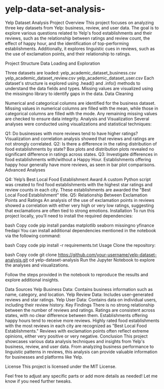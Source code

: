 # yelp-data-set-analysis-
Yelp Dataset Analysis Project
Overview
This project focuses on analyzing three key datasets from Yelp: business, review, and user data. The goal is to explore various questions related to Yelp's food establishments and their reviews, such as the relationship between ratings and review count, the effect of happy hour, and the identification of top-performing establishments. Additionally, it explores linguistic cues in reviews, such as the use of exclamation points, and their relationship to ratings.

Project Structure
Data Loading and Exploration

Three datasets are loaded:
yelp_academic_dataset_business.csv
yelp_academic_dataset_review.csv
yelp_academic_dataset_user.csv
Each dataset's structure is explored using .head() and .info() methods to understand the data fields and types.
Missing values are visualized using the missingno library to identify gaps in the data.
Data Cleaning

Numerical and categorical columns are identified for the business dataset.
Missing values in numerical columns are filled with the mean, while those in categorical columns are filled with the mode.
Any remaining missing values are checked to ensure data integrity.
Analysis and Visualization
Several analyses were conducted using visualizations and statistical techniques:

Q1: Do businesses with more reviews tend to have higher ratings?
Visualization and correlation analysis showed that reviews and ratings are not strongly correlated.
Q2: Is there a difference in the rating distribution of food establishments by state?
Box plots and distribution plots revealed no significant difference in ratings across states.
Q3: Investigate differences in food establishments with/without a Happy Hour.
Establishments offering happy hour generally have more reviews, as seen in bar plot comparisons.
Advanced Analyses

Q4: Yelp’s Best Local Food Establishment Award
A custom Python script was created to find food establishments with the highest star ratings and review counts in each city. These establishments are awarded the "Best Local Food Establishment" title.
Q5: Relationship Between Exclamation Points and Ratings
An analysis of the use of exclamation points in reviews showed a correlation with either very high or very low ratings, suggesting that exclamations are often tied to strong emotions.
Installation
To run this project locally, you'll need to install the required dependencies:

bash
Copy code
pip install pandas matplotlib seaborn missingno yfinance fredapi
You can install additional dependencies mentioned in the notebook via the following command:

bash
Copy code
pip install -r requirements.txt
Usage
Clone the repository:

bash
Copy code
git clone https://github.com/your-username/yelp-dataset-analysis.git
cd yelp-dataset-analysis
Run the Jupyter Notebook to explore the analyses and visualizations.

Follow the steps provided in the notebook to reproduce the results and explore additional insights.

Data Sources
Yelp Business Data: Contains business information such as name, category, and location.
Yelp Review Data: Includes user-generated reviews and star ratings.
Yelp User Data: Contains data on individual users, including their review history.
Key Findings
There is no strong relationship between the number of reviews and ratings.
Ratings are consistent across states, with no clear difference between them.
Establishments offering happy hours tend to receive more reviews.
Highly rated food establishments with the most reviews in each city are recognized as "Best Local Food Establishments."
Reviews with exclamation points often reflect extreme opinions, either very positive or very negative.
Conclusion
This project showcases various data analysis techniques and insights from Yelp's business, review, and user data. From analyzing business performance to linguistic patterns in reviews, this analysis can provide valuable information for businesses and platforms like Yelp.

License
This project is licensed under the MIT License.

Feel free to adjust any specific parts or add more details as needed! Let me know if you need further tweaks.






